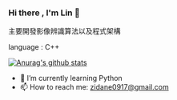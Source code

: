 ### Hi there , I'm Lin 👋

主要開發影像辨識算法以及程式架構

language : C++

[![Anurag's github stats](https://github-readme-stats.vercel.app/api?username=zidane0000&theme=tokyonight)](https://github.com/zidane0000/github-readme-stats)
<!-- &show_icons=true&title_color=fff&icon_color=79ff97&text_color=9f9f9f&bg_color=151515 -->

- 🌱 I’m currently learning Python
- 📫 How to reach me: zidane0917@gmail.com

<!--
**zidane0000/zidane0000** is a ✨ _special_ ✨ repository because its `README.md` (this file) appears on your GitHub profile.

Here are some ideas to get you started:

- 🔭 I’m currently working on ...
- 🌱 I’m currently learning ...
- 👯 I’m looking to collaborate on ...
- 🤔 I’m looking for help with ...
- 💬 Ask me about ...
- 📫 How to reach me: ...
- 😄 Pronouns: ...
- ⚡ Fun fact: ...
-->
